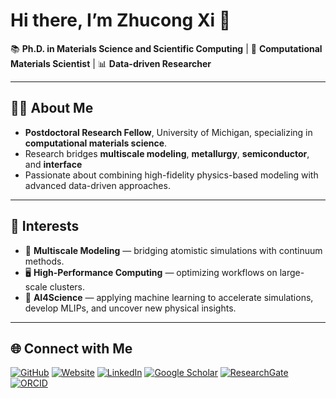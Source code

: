 # Hi there, I’m **Zhucong Xi** 👋 

📚 **Ph.D. in Materials Science and Scientific Computing** | 🔬 **Computational Materials Scientist** | 📊 **Data-driven Researcher** 

---

## 👨‍🔬 About Me
- **Postdoctoral Research Fellow**, University of Michigan, specializing in **computational materials science**.
- Research bridges **multiscale modeling**, **metallurgy**, **semiconductor**, and **interface**
- Passionate about combining high-fidelity physics-based modeling with advanced data-driven approaches.

---
## 🎯 Interests
- 🧩 **Multiscale Modeling** — bridging atomistic simulations with continuum methods.
- 🖥️ **High-Performance Computing** — optimizing workflows on large-scale clusters.
- 🤖 **AI4Science** — applying machine learning to accelerate simulations, develop MLIPs, and uncover new physical insights. 


---

## 🌐 Connect with Me
[![GitHub](https://img.shields.io/badge/GitHub-EAEAEA?style=flat-square&logo=github&logoColor=181717)](https://github.com/zhucongx) [![Website](https://img.shields.io/badge/Website-AA4444?style=flat-square&logo=googlechrome&logoColor=white)](https://zhucongx.github.io) [![LinkedIn](https://custom-icon-badges.demolab.com/badge/LinkedIn-0077B5?style=flat-square&logo=linkedin-white&logoColor=white)](https://www.linkedin.com/in/zhucongx/) [![Google Scholar](https://img.shields.io/badge/Scholar-4285F4?style=flat-square&logo=googlescholar&logoColor=white)](https://scholar.google.com/citations?user=qwq7mBcAAAAJ&hl=en) [![ResearchGate](https://img.shields.io/badge/ResearchGate-00CCBB?style=flat-square&logo=researchgate&logoColor=white)](https://www.researchgate.net/profile/Zhucong-Xi) [![ORCID](https://img.shields.io/badge/ORCID-A6CE39?style=flat-square&logo=orcid&logoColor=white)](https://orcid.org/0000-0001-7133-8234)
<!-- ---

## 📊 Research & GitHub Stats

[![Google Scholar Citations](https://img.shields.io/badge/Google%20Scholar-citations_placeholder-yellow)](https://scholar.google.com/citations?user=NCtI-qMAAAAJ&hl=en) 
[![h-index](https://img.shields.io/badge/h--index-hindex_placeholder-brightgreen)](https://scholar.google.com/citations?user=NCtI-qMAAAAJ&hl=en) 
[![i10-index](https://img.shields.io/badge/i10--index-i10index_placeholder-green)](https://scholar.google.com/citations?user=NCtI-qMAAAAJ&hl=en) 
[![ORCID](https://img.shields.io/badge/ORCID-0000--0001--7133--8234-blue)](https://orcid.org/0000-0001-7133-8234) 
[![GitHub followers](https://img.shields.io/github/followers/zhucongx?label=Followers&style=social)](https://github.com/zhucongx)  -->
